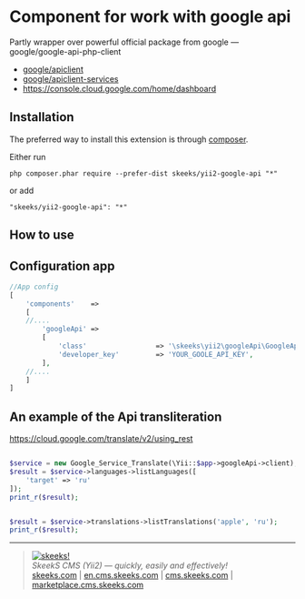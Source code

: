 Component for work with google api
===================================

Partly wrapper over powerful official package from google — google/google-api-php-client

* [google/apiclient](https://github.com/google/google-api-php-client)
* [google/apiclient-services](https://github.com/google/google-api-php-client-services)
* https://console.cloud.google.com/home/dashboard

Installation
------------

The preferred way to install this extension is through [composer](http://getcomposer.org/download/).

Either run

```
php composer.phar require --prefer-dist skeeks/yii2-google-api "*"
```

or add

```
"skeeks/yii2-google-api": "*"
```


How to use
----------

## Configuration app
```php
//App config
[
    'components'    =>
    [
    //....
        'googleApi' =>
        [
            'class'                 => '\skeeks\yii2\googleApi\GoogleApiComponent',
            'developer_key'         => 'YOUR_GOOLE_API_KEY',
        ],
    //....
    ]
]

```

## An example of the Api transliteration

https://cloud.google.com/translate/v2/using_rest

```php

$service = new Google_Service_Translate(\Yii::$app->googleApi->client);
$result = $service->languages->listLanguages([
    'target' => 'ru'
]);
print_r($result);

```

```php

$result = $service->translations->listTranslations('apple', 'ru');
print_r($result);

```

___

> [![skeeks!](https://gravatar.com/userimage/74431132/13d04d83218593564422770b616e5622.jpg)](http://skeeks.com)  
<i>SkeekS CMS (Yii2) — quickly, easily and effectively!</i>  
[skeeks.com](http://skeeks.com) | [en.cms.skeeks.com](http://en.cms.skeeks.com) | [cms.skeeks.com](http://cms.skeeks.com) | [marketplace.cms.skeeks.com](http://marketplace.cms.skeeks.com)


